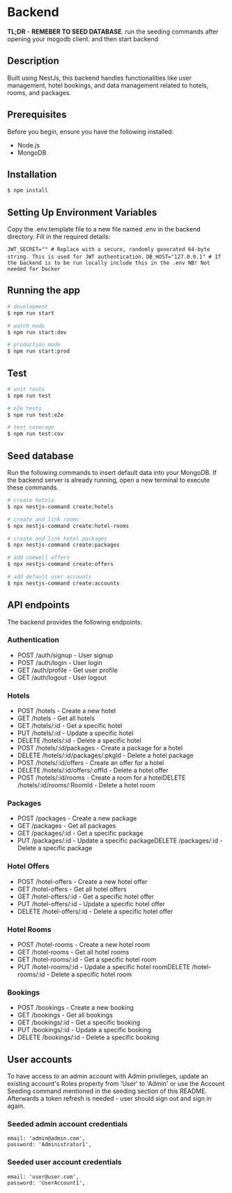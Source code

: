 # Backend

**TL;DR** - **REMEBER TO SEED DATABASE**. run the seeding commands after opening your mogodb client. and then start backend

## Description

Built using NestJs, this backend handles functionalities like user management, hotel bookings, and data management related to hotels, rooms, and packages.

## Prerequisites

Before you begin, ensure you have the following installed:

- Node.js
- MongoDB

## Installation

```bash
$ npm install
```

## Setting Up Environment Variables

Copy the .env.template file to a new file named .env in the backend directory. Fill in the required details:

`JWT_SECRET="" # Replace with a secure, randomly generated 64-byte string. This is used for JWT authentication.`
`DB_HOST="127.0.0.1" # If the backend is to be run locally include this in the .env NB! Not needed for Docker`

## Running the app

```bash
# development
$ npm run start

# watch mode
$ npm run start:dev

# production mode
$ npm run start:prod
```

## Test

```bash
# unit tests
$ npm run test

# e2e tests
$ npm run test:e2e

# test coverage
$ npm run test:cov
```

## Seed database

Run the following commands to insert default data into your MongoDB. If the backend server is already running, open a new terminal to execute these commands.

```bash
# create hotels
$ npx nestjs-command create:hotels

# create and link rooms
$ npx nestjs-command create:hotel-rooms

# create and link hotel packages
$ npx nestjs-command create:packages

# add comwell offers
$ npx nestjs-command create:offers

# add default user accounts
$ npx nestjs-command create:accounts
```

## API endpoints

The backend provides the following endpoints:

### Authentication

- POST /auth/signup - User signup
- POST /auth/login - User login
- GET /auth/profile - Get user profile
- GET /auth/logout - User logout

### Hotels

- POST /hotels - Create a new hotel
- GET /hotels - Get all hotels
- GET /hotels/:id - Get a specific hotel
- PUT /hotels/:id - Update a specific hotel
- DELETE /hotels/:id - Delete a specific hotel
- POST /hotels/:id/packages - Create a package for a hotel
- DELETE /hotels/:id/packages/:pkgId - Delete a hotel package
- POST /hotels/:id/offers - Create an offer for a hotel
- DELETE /hotels/:id/offers/:offId - Delete a hotel offer
- POST /hotels/:id/rooms - Create a room for a hotelDELETE /hotels/:id/rooms/:RoomId - Delete a hotel room

### Packages

- POST /packages - Create a new package
- GET /packages - Get all packages
- GET /packages/:id - Get a specific package
- PUT /packages/:id - Update a specific packageDELETE /packages/:id - Delete a specific package

### Hotel Offers

- POST /hotel-offers - Create a new hotel offer
- GET /hotel-offers - Get all hotel offers
- GET /hotel-offers/:id - Get a specific hotel offer
- PUT /hotel-offers/:id - Update a specific hotel offer
- DELETE /hotel-offers/:id - Delete a specific hotel offer

### Hotel Rooms

- POST /hotel-rooms - Create a new hotel room
- GET /hotel-rooms - Get all hotel rooms
- GET /hotel-rooms/:id - Get a specific hotel room
- PUT /hotel-rooms/:id - Update a specific hotel roomDELETE /hotel-rooms/:id - Delete a specific hotel room

### Bookings

- POST /bookings - Create a new booking
- GET /bookings - Get all bookings
- GET /bookings/:id - Get a specific booking
- PUT /bookings/:id - Update a specific booking
- DELETE /bookings/:id - Delete a specific booking

## User accounts

To have access to an admin account with Admin privileges, update an existing account's Roles property from 'User' to 'Admin' or use the Account Seeding command mentioned in the seeding section of this README.
Afterwards a token refresh is needed - user should sign out and sign in again.

### Seeded admin account credentials

    email: 'admin@admin.com',
    password: 'Administrator1',

### Seeded user account credentials

    email: 'user@user.com',
    password: 'UserAccount1',
